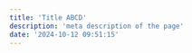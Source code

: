 ```yaml
---
title: 'Title ABCD'
description: 'meta description of the page'
date: '2024-10-12 09:51:15'
---
```

